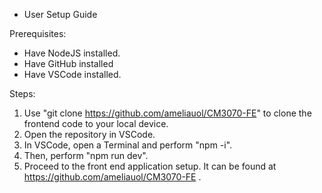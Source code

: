 * User Setup Guide

Prerequisites:
- Have NodeJS installed.
- Have GitHub installed
- Have VSCode installed.

Steps:
1. Use "git clone https://github.com/ameliauol/CM3070-FE" to clone the frontend code to your local device.
2. Open the repository in VSCode.
3. In VSCode, open a Terminal and perform "npm -i".
4. Then, perform "npm run dev".
5. Proceed to the front end application setup. It can be found at https://github.com/ameliauol/CM3070-FE .
